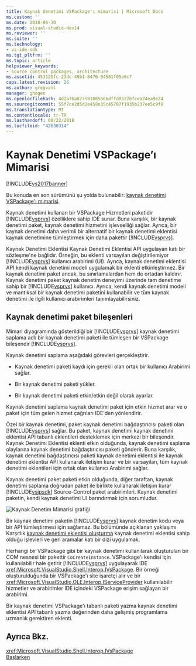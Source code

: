```yaml
---
title: Kaynak denetimi VSPackage'ı mimarisi | Microsoft Docs
ms.custom: ''
ms.date: 2018-06-30
ms.prod: visual-studio-dev14
ms.reviewer: ''
ms.suite: ''
ms.technology:
- vs-ide-sdk
ms.tgt_pltfrm: ''
ms.topic: article
helpviewer_keywords:
- source control packages, architecture
ms.assetid: 453125fc-23dc-49b1-8476-94581f05e6c7
caps.latest.revision: 26
ms.author: gregvanl
manager: ghogen
ms.openlocfilehash: 4d2a76a877581085b6bdffd8522bfcea24ea9e24
ms.sourcegitcommit: 55f7ce2d5d2e458e35c45787f1935b237ee5c9f8
ms.translationtype: MT
ms.contentlocale: tr-TR
ms.lasthandoff: 08/22/2018
ms.locfileid: "42630314"
---
```

# <a name="source-control-vspackage-architecture"></a>Kaynak Denetimi VSPackage’ı Mimarisi
[!INCLUDE[vs2017banner](../../includes/vs2017banner.md)]

Bu konuda en son sürümünü şu yolda bulunabilir: [kaynak denetimi VSPackage'ı mimarisi](https://docs.microsoft.com/visualstudio/extensibility/internals/source-control-vspackage-architecture).  
  
Kaynak denetimi kullanan bir VSPackage Hizmetleri paketidir [!INCLUDE[vsprvs](../../includes/vsprvs-md.md)] özelliklere sahip IDE sunar. Buna karşılık, bir kaynak denetimi paket, kaynak denetimi hizmetini işlevselliği sağlar. Ayrıca, bir kaynak denetimi daha verimli bir alternatif bir kaynak denetimi eklentisi kaynak denetimine tümleştirmek için daha pakettir [!INCLUDE[vsprvs](../../includes/vsprvs-md.md)].  
  
 Kaynak Denetimi Eklentisi Kaynak Denetimi Eklentisi API uygulayan katı bir sözleşme'ne bağlıdır. Örneğin, bu eklenti varsayılan değiştirilemiyor [!INCLUDE[vsprvs](../../includes/vsprvs-md.md)] kullanıcı arabirimi (UI). Ayrıca, kaynak denetimi eklentisi API kendi kaynak denetimi modeli uygulamak bir eklenti etkinleştirmez. Bir kaynak denetimi paket ancak, bu sınırlamalardan hem de ortadan kaldırır. Kaynak denetimi paket kaynak denetim deneyimi üzerinde tam denetime sahip bir [!INCLUDE[vsprvs](../../includes/vsprvs-md.md)] kullanıcı. Ayrıca, kendi kaynak denetimi modeli ve mantıksal bir kaynak denetimi paketini kullanabilir ve tüm kaynak denetimi ile ilgili kullanıcı arabirimleri tanımlayabilirsiniz.  
  
## <a name="source-control-package-components"></a>Kaynak denetimi paket bileşenleri  
 Mimari diyagramında gösterildiği bir [!INCLUDE[vsprvs](../../includes/vsprvs-md.md)] kaynak denetimi saplama adlı bir kaynak denetimi paketi ile tümleşen bir VSPackage bileşendir [!INCLUDE[vsprvs](../../includes/vsprvs-md.md)].  
  
 Kaynak denetimi saplama aşağıdaki görevleri gerçekleştirir.  
  
-   Kaynak denetimi paketi kaydı için gerekli olan ortak bir kullanıcı Arabirimi sağlar.  
  
-   Bir kaynak denetimi paketi yükler.  
  
-   Bir kaynak denetimi paketi etkin/etkin değil olarak ayarlar.  
  
 Kaynak denetimi saplama kaynak denetimi paket için etkin hizmet arar ve o paket için tüm gelen hizmet çağrıları IDE'den yönlendirir.  
  
 Özel bir kaynak denetimi, paket kaynak denetimi bağdaştırıcısı paketi olan [!INCLUDE[vsprvs](../../includes/vsprvs-md.md)] sağlar. Bu paket, kaynak denetimi kaynak denetimi eklentisi API tabanlı eklentileri desteklemek için merkezi bir bileşendir. Kaynak Denetimi Eklentisi eklenti etkin olduğunda, kaynak denetimi saplama olaylarına kaynak denetimi bağdaştırıcısı paketi gönderir. Buna karşılık, kaynak denetimi bağdaştırıcısı paketi kaynak denetimi eklentisi ile kaynak denetimi eklentisi API kullanarak iletişim kurar ve bir varsayılan, tüm kaynak denetimi eklentileri için ortak olan kullanıcı Arabirimi sağlar.  
  
 Kaynak denetimi paket paketi etkin olduğunda, diğer taraftan, kaynak denetimi saplama doğrudan paket ile birlikte kullanarak iletişim kurar [!INCLUDE[vsipsdk](../../includes/vsipsdk-md.md)] Source-Control paket arabirimleri. Kaynak denetimi paketin, kendi kaynak denetimi UI barındırmak için sorumludur.  
  
 ![Kaynak Denetim Mimarisi grafiği](../../extensibility/internals/media/vsipsccarch.gif "VSIPSCCArch")  
  
 Bir kaynak denetimi paketin [!INCLUDE[vsprvs](../../includes/vsprvs-md.md)] kaynak denetim kodu veya bir API tümleştirmesi için sağlamaz. Bu bölümünde açıklanan yaklaşımı Karşıtlık [kaynak denetimi eklentisi oluşturma](../../extensibility/internals/creating-a-source-control-plug-in.md) kaynak denetimi eklentisi sahip olduğu işlevleri ve geri aramalar katı bir dizi uygulamak.  
  
 Herhangi bir VSPackage gibi bir kaynak denetimi kullanılarak oluşturulan bir COM nesnesi bir pakettir `CoCreateInstance`. VSPackage'ı kendisi için kullanılabilir hale getirir [!INCLUDE[vsprvs](../../includes/vsprvs-md.md)] uygulayarak IDE <xref:Microsoft.VisualStudio.Shell.Interop.IVsPackage>. Bir örneği oluşturulduğunda bir VSPackage'ı site işaretçi alır ve bir <xref:Microsoft.VisualStudio.OLE.Interop.IServiceProvider> kullanılabilir hizmetler ve arabirimler IDE içindeki VSPackage erişim sağlayan bir arabirimi.  
  
 Bir kaynak denetimi VSPackage'ı tabanlı paketi yazma kaynak denetimi eklentisi API tabanlı yazma değerinden daha gelişmiş programlama uzmanlık gerektiren eklenti.  
  
## <a name="see-also"></a>Ayrıca Bkz.  
 <xref:Microsoft.VisualStudio.Shell.Interop.IVsPackage>   
 [Başlarken](../../extensibility/internals/getting-started-with-source-control-vspackages.md)

